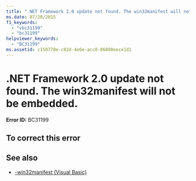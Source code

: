 ```yaml
---
title: ".NET Framework 2.0 update not found. The win32manifest will not be embedded."
ms.date: 07/20/2015
f1_keywords:
  - "vbc31199"
  - "bc31199"
helpviewer_keywords:
  - "BC31199"
ms.assetid: c150778e-c82d-4e6e-acc0-06080eece1d1
---
```

# .NET Framework 2.0 update not found. The win32manifest will not be embedded.

**Error ID:** BC31199

## To correct this error

## See also

- [-win32manifest (Visual Basic)](../../visual-basic/reference/command-line-compiler/win32manifest.md)

